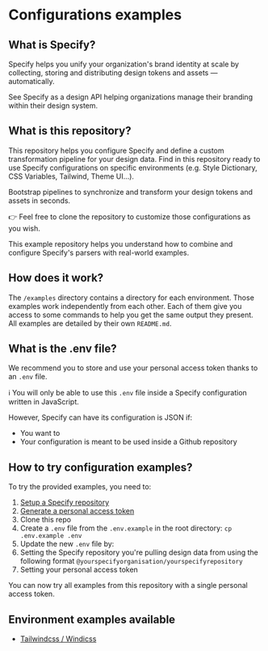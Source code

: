 # Configurations examples

## What is Specify?

Specify helps you unify your organization's brand identity at scale by collecting, storing and distributing design tokens and assets — automatically.

See Specify as a design API helping organizations manage their branding within their design system.
## What is this repository?

This repository helps you configure Specify and define a custom transformation pipeline for your design data. Find in this repository ready to use Specify configurations on specific environments (e.g. Style Dictionary, CSS Variables, Tailwind, Theme UI...).

Bootstrap pipelines to synchronize and transform your design tokens and assets in seconds.

👉 Feel free to clone the repository to customize those configurations as you wish.

This example repository helps you understand how to combine and configure Specify's parsers with real-world examples.

## How does it work?

The `/examples` directory contains a directory for each environment. Those examples work independently from each other. Each of them give you access to some commands to help you get the same output they present.
All examples are detailed by their own `README.md`.

## What is the .env file?
We recommend you to store and use your personal access token thanks to an `.env` file.

ℹ️ You will only be able to use this `.env` file inside a Specify configuration written in JavaScript.

However, Specify can have its configuration is JSON if:
- You want to
- Your configuration is meant to be used inside a Github repository

## How to try configuration examples?
To try the provided examples, you need to:
1. [Setup a Specify repository](https://help.specifyapp.com/en/articles/4722413-create-a-repository)
2. [Generate a personal access token](https://help.specifyapp.com/en/articles/4722408-manage-your-personal-access-tokens)
3. Clone this repo
4. Create a `.env` file from the `.env.example` in the root directory: `cp .env.example .env`
5. Update the new `.env` file by:
  1. Setting the Specify repository you're pulling design data from using the following format `@yourspecifyorganisation/yourspecifyrepository`
  2. Setting your personal access token

You can now try all examples from this repository with a single personal access token.

## Environment examples available
- [Tailwindcss / Windicss](https://github.com/Specifyapp/configurations-examples/tree/main/examples/tailwind-windi)
